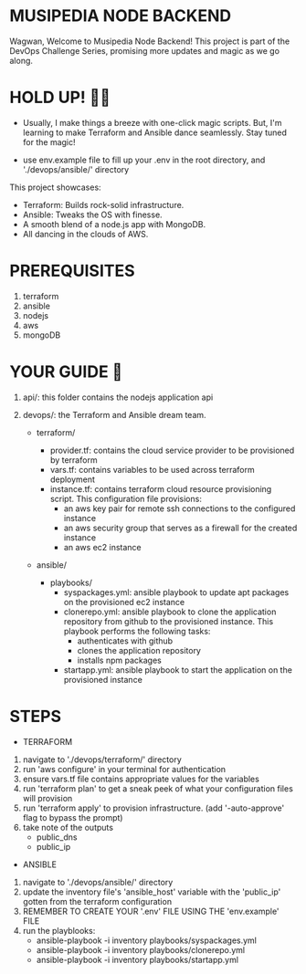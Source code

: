 # MUSIPEDIA NODE BACKEND

Wagwan,
Welcome to Musipedia Node Backend! This project is part of the DevOps Challenge Series, promising more updates and magic as we go along.

# HOLD UP! 🎩✨
- Usually, I make things a breeze with one-click magic scripts. But, I'm learning to make Terraform and Ansible dance seamlessly. Stay tuned for the magic!

- use env.example file to fill up your .env in the root directory, and './devops/ansible/' directory

This project showcases:
- Terraform: Builds rock-solid infrastructure.
- Ansible: Tweaks the OS with finesse.
- A smooth blend of a node.js app with MongoDB.
- All dancing in the clouds of AWS.

# PREREQUISITES
1. terraform
2. ansible
3. nodejs
4. aws
5. mongoDB

# YOUR GUIDE 📂
1. api/: this folder contains the nodejs application api

2. devops/: the Terraform and Ansible dream team.
    - terraform/
        - provider.tf: contains the cloud service provider to be provisioned by terraform
        - vars.tf: contains variables to be used across terraform deployment
        - instance.tf: contains terraform cloud resource provisioning script. This configuration file provisions:
            - an aws key pair for remote ssh connections to the configured instance
            - an aws security group that serves as a firewall for the created instance
            - an aws ec2 instance
    
    - ansible/
        - playbooks/
            - syspackages.yml: ansible playbook to update apt packages on the provisioned ec2 instance
            - clonerepo.yml: ansible playbook to clone the application repository from github to the provisioned instance. This playbook performs the following tasks:
                - authenticates with github
                - clones the application repository
                - installs npm packages
            - startapp.yml: ansible playbook to start the application on the provisioned instance


# STEPS

- TERRAFORM

1. navigate to './devops/terraform/' directory
2. run 'aws configure' in your terminal for authentication
3. ensure vars.tf file contains appropriate values for the variables
4. run 'terraform plan' to get a sneak peek of what your configuration files will provision
5. run 'terraform apply' to provision infrastructure. (add '-auto-approve' flag to bypass the prompt)
6. take note of the outputs
    - public_dns
    - public_ip


- ANSIBLE

1. navigate to './devops/ansible/' directory
2. update the inventory file's 'ansible_host' variable with the 'public_ip' gotten from the terraform configuration
3. REMEMBER TO CREATE YOUR '.env' FILE USING THE 'env.example' FILE
4. run the playblooks:
    - ansible-playbook -i inventory playbooks/syspackages.yml 
    - ansible-playbook -i inventory playbooks/clonerepo.yml 
    - ansible-playbook -i inventory playbooks/startapp.yml 